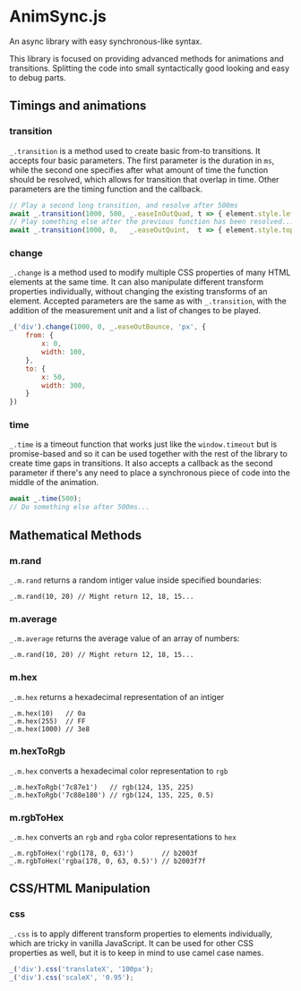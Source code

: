 # AnimSync.js
An async library with easy synchronous-like syntax.
 
This library is focused on providing advanced methods for animations and transitions. 
Splitting the code into small syntactically good looking and easy to debug parts.

## Timings and animations


### transition
`_.transition` is a method used to create basic from-to transitions. It accepts four basic parameters. The first parameter is the duration in `ms`, while the second one specifies after what amount of time the function should be resolved, which allows for transition that overlap in time. Other parameters are the timing function and the callback.

```javascript
// Play a second long transition, and resolve after 500ms
await _.transition(1000, 500, _.easeInOutQuad, t => { element.style.left = `${100* t }px` });
// Play something else after the previous function has been resolved...
await _.transition(1000, 0,   _.easeOutQuint,  t => { element.style.top = `${100* t }px` });
```

### change
`_.change` is a method used to modify multiple CSS properties of many HTML elements at the same time.
It can also manipulate different transform properties individually, without changing the existing transforms of an element.
Accepted parameters are the same as with `_.transition`, with the addition of the measurement unit and a list of changes to be played.
```javascript
_('div').change(1000, 0, _.easeOutBounce, 'px', {
    from: {
        x: 0,
        width: 100,
    },
    to: {
        x: 50,
        width: 300,
    }
})
```

### time
`_.time` is a timeout function that works just like the `window.timeout` but is promise-based and so it can be used together with the rest of the library to create time gaps in transitions. It also accepts a callback as the second parameter if there's any need to place a synchronous piece of code into the middle of the animation.
```javascript
await _.time(500);
// Do something else after 500ms...
```

## Mathematical Methods

### m.rand
`_.m.rand` returns a random intiger value inside specified boundaries:
```javascipt
_.m.rand(10, 20) // Might return 12, 18, 15...
```

### m.average
`_.m.average` returns the average value of an array of numbers:
```javascipt
_.m.rand(10, 20) // Might return 12, 18, 15...
```

### m.hex
`_.m.hex` returns a hexadecimal representation of an intiger
```javascipt
_.m.hex(10)   // 0a
_.m.hex(255)  // FF
_.m.hex(1000) // 3e8
```
### m.hexToRgb
`_.m.hex` converts a hexadecimal color representation to `rgb` 
```javascipt
_.m.hexToRgb('7c87e1')   // rgb(124, 135, 225)
_.m.hexToRgb('7c88e180') // rgb(124, 135, 225, 0.5)
```

### m.rgbToHex
`_.m.hex` converts an `rgb` and `rgba` color representations to `hex` 
```javascipt
_.m.rgbToHex('rgb(178, 0, 63)')       // b2003f
_.m.rgbToHex('rgba(178, 0, 63, 0.5)') // b2003f7f
```



## CSS/HTML Manipulation

### css
`_.css` is to apply different transform properties to elements individually, which are tricky in vanilla JavaScript.
It can be used for other CSS properties as well, but it is to keep in mind to use camel case names.
```javascript
_('div').css('translateX', '100px');
_('div').css('scaleX', '0.95');
```


